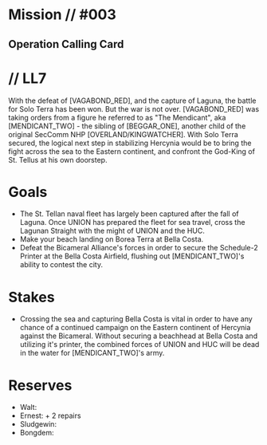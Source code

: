 # Mission // #003
## Operation Calling Card
# // LL7

With the defeat of [VAGABOND_RED], and the capture of Laguna, the battle for Solo Terra has been won. But the war is not over. [VAGABOND_RED] was taking orders from a figure he referred to as "The Mendicant", aka [MENDICANT_TWO] - the sibling of [BEGGAR_ONE], another child of the original SecComm NHP [OVERLAND/KINGWATCHER]. With Solo Terra secured, the logical next step in stabilizing Hercynia would be to bring the fight across the sea to the Eastern continent, and confront the God-King of St. Tellus at his own doorstep.

# Goals
- The St. Tellan naval fleet has largely been captured after the fall of Laguna. Once UNION has prepared the fleet for sea travel, cross the Lagunan Straight with the might of UNION and the HUC.
- Make your beach landing on Borea Terra at Bella Costa.
- Defeat the Bicameral Alliance's forces in order to secure the Schedule-2 Printer at the Bella Costa Airfield, flushing out [MENDICANT_TWO]'s ability to contest the city.

# Stakes
- Crossing the sea and capturing Bella Costa is vital in order to have any chance of a continued campaign on the Eastern continent of Hercynia against the Bicameral. Without securing a beachhead at Bella Costa and utilizing it's printer, the combined forces of UNION and HUC will be dead in the water for [MENDICANT_TWO]'s army.

# Reserves
- Walt: 
- Ernest: + 2 repairs
- Sludgewin:
- Bongdem: